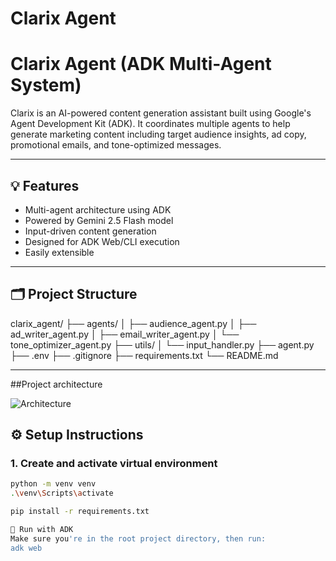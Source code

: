 # Clarix Agent

# Clarix Agent (ADK Multi-Agent System)

Clarix is an AI-powered content generation assistant built using Google's Agent Development Kit (ADK). It coordinates multiple agents to help generate marketing content including target audience insights, ad copy, promotional emails, and tone-optimized messages.

---

## 💡 Features

- Multi-agent architecture using ADK
- Powered by Gemini 2.5 Flash model
- Input-driven content generation
- Designed for ADK Web/CLI execution
- Easily extensible

---

## 🗂️ Project Structure

clarix_agent/
├── agents/
│ ├── audience_agent.py
│ ├── ad_writer_agent.py
│ ├── email_writer_agent.py
│ └── tone_optimizer_agent.py
├── utils/
│ └── input_handler.py
├── agent.py
├── .env
├── .gitignore
├── requirements.txt
└── README.md


---

##Project architecture

![Architecture](https://github.com/user-attachments/assets/26b4c1d8-f48f-482e-b14f-2268ff615718)



## ⚙️ Setup Instructions

### 1. Create and activate virtual environment

```bash
python -m venv venv
.\venv\Scripts\activate

pip install -r requirements.txt

🚀 Run with ADK
Make sure you're in the root project directory, then run:
adk web
